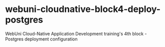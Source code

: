 # webuni-cloudnative-block4-deploy-postgres
WebUni Cloud-Native Application Development training's 4th block - Postgres deployment configuration
